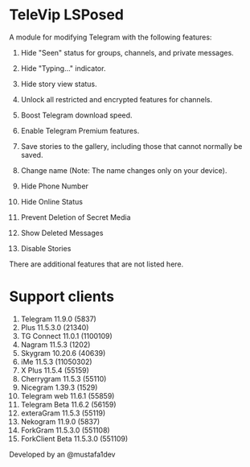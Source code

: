 # TeleVip LSPosed

A module for modifying Telegram with the following features:

1. Hide "Seen" status for groups, channels, and private messages.

2. Hide "Typing..." indicator.

3. Hide story view status.

4. Unlock all restricted and encrypted features for channels.

5. Boost Telegram download speed.

6. Enable Telegram Premium features.

7. Save stories to the gallery, including those that cannot normally be saved.

8. Change name (Note: The name changes only on your device).

9. Hide Phone Number

10. Hide Online Status

11. Prevent Deletion of Secret Media

12. Show Deleted Messages

13. Disable Stories

There are additional features that are not listed here.

# Support clients

1. Telegram 11.9.0 (5837)
2. Plus 11.5.3.0 (21340)
3. TG Connect 11.0.1 (1100109)
4. Nagram 11.5.3 (1202)
5. Skygram 10.20.6 (40639)
6. iMe 11.5.3 (11050302)
7. X Plus 11.5.4 (55159)
8. Cherrygram 11.5.3 (55110)
9. Nicegram 1.39.3 (1529)
10. Telegram web 11.6.1 (55859)
11. Telegram Beta 11.6.2 (56159)
12. exteraGram 11.5.3 (55119)
13. Nekogram 11.9.0 (5837)
14. ForkGram 11.5.3.0 (551108)
15. ForkClient Beta 11.5.3.0 (551109)

Developed by an @mustafa1dev
